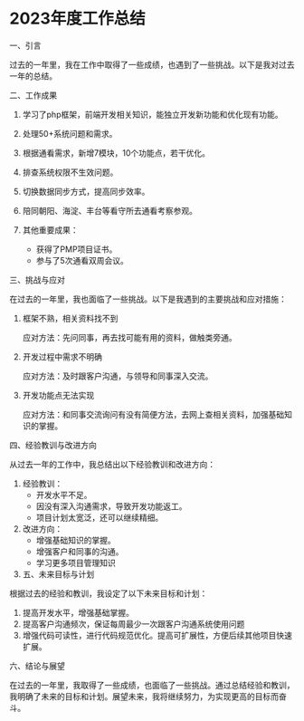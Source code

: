 # 2023年度工作总结

一、引言

过去的一年里，我在工作中取得了一些成绩，也遇到了一些挑战。以下是我对过去一年的总结。

二、工作成果

1.  学习了php框架，前端开发相关知识，能独立开发新功能和优化现有功能。
2.  处理50+系统问题和需求。
3.  根据通看需求，新增7模块，10个功能点，若干优化。
4.  排查系统权限不生效问题。
5.  切换数据同步方式，提高同步效率。
6.  陪同朝阳、海淀、丰台等看守所去通看考察参观。
7.  其他重要成果：

    *   获得了PMP项目证书。
    *   参与了5次通看双周会议。

三、挑战与应对

在过去的一年里，我也面临了一些挑战。以下是我遇到的主要挑战和应对措施：

1.  框架不熟，相关资料找不到

    应对方法：先问同事，再去找可能有用的资料，做触类旁通。
2.  开发过程中需求不明确

    应对方法：及时跟客户沟通，与领导和同事深入交流。
3.  开发功能点无法实现

    应对方法：和同事交流询问有没有简便方法，去网上查相关资料，加强基础知识的掌握。

四、经验教训与改进方向

从过去一年的工作中，我总结出以下经验教训和改进方向：

1.  经验教训：
    *   开发水平不足。
    *   因没有深入沟通需求，导致开发功能返工。
    *   项目计划太宽泛，还可以继续精细。
2.  改进方向：
    *   增强基础知识的掌握。
    *   增强客户和同事的沟通。
    *   学习更多项目管理知识
3.  五、未来目标与计划

根据过去的经验和教训，我设定了以下未来目标和计划：

1.  提高开发水平，增强基础掌握。
2.  提高客户沟通频次，保证每周最少一次跟客户沟通系统使用问题
3.  增强代码可读性，进行代码规范优化。提高可扩展性，方便后续其他项目快速扩展。

六、结论与展望

在过去的一年里，我取得了一些成绩，也面临了一些挑战。通过总结经验和教训，我明确了未来的目标和计划。展望未来，我将继续努力，为实现更高的目标而奋斗。
